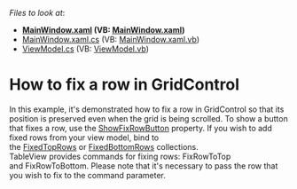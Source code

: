 <!-- default file list -->
*Files to look at*:

* **[MainWindow.xaml](./CS/MainWindow.xaml) (VB: [MainWindow.xaml](./VB/MainWindow.xaml))**
* [MainWindow.xaml.cs](./CS/MainWindow.xaml.cs) (VB: [MainWindow.xaml.vb](./VB/MainWindow.xaml.vb))
* [ViewModel.cs](./CS/ViewModel/ViewModel.cs) (VB: [ViewModel.vb](./VB/ViewModel/ViewModel.vb))
<!-- default file list end -->
# How to fix a row in GridControl


<p>In this example, it's demonstrated how to fix a row in GridControl so that its position is preserved even when the grid is being scrolled. To show a button that fixes a row, use the <a href="https://documentation.devexpress.com/#WPF/DevExpressXpfGridTableView_ShowFixRowButtontopic">ShowFixRowButton</a> property. If you wish to add fixed rows from your view model, bind to the <a href="https://documentation.devexpress.com/#WPF/DevExpressXpfGridTableView_FixedTopRowstopic">FixedTopRows</a> or <a href="https://documentation.devexpress.com/#WPF/DevExpressXpfGridTableView_FixedBottomRowstopic">FixedBottomRows</a> collections. <br>TableView provides commands for fixing rows: FixRowToTop and FixRowToBottom. Please note that it's necessary to pass the row that you wish to fix to the command parameter.</p>

<br/>


